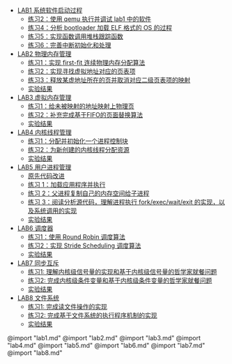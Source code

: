 
<!-- @import "[TOC]" {cmd="toc" depthFrom=1 depthTo=2 orderedList=false} -->

<!-- code_chunk_output -->

- [LAB1 系统软件启动过程](#lab1-系统软件启动过程)
  - [练习2：使用 qemu 执行并调试 lab1 中的软件](#练习2使用-qemu-执行并调试-lab1-中的软件)
  - [练习4：分析 bootloader 加载 ELF 格式的 OS 的过程](#练习4分析-bootloader-加载-elf-格式的-os-的过程)
  - [练习5：实现函数调用堆栈跟踪函数](#练习5实现函数调用堆栈跟踪函数)
  - [练习6：完善中断初始化和处理](#练习6完善中断初始化和处理)
- [LAB2 物理内存管理](#lab2-物理内存管理)
  - [练习1：实现 first-fit 连续物理内存分配算法](#练习1实现-first-fit-连续物理内存分配算法)
  - [练习2：实现寻找虚拟地址对应的页表项](#练习2实现寻找虚拟地址对应的页表项)
  - [练习3：释放某虚地址所在的页并取消对应二级页表项的映射](#练习3释放某虚地址所在的页并取消对应二级页表项的映射)
  - [实验结果](#实验结果)
- [LAB3 虚拟内存管理](#lab3-虚拟内存管理)
  - [练习1：给未被映射的地址映射上物理页](#练习1给未被映射的地址映射上物理页)
  - [练习2：补充完成基于FIFO的页面替换算法](#练习2补充完成基于fifo的页面替换算法)
  - [实验结果](#实验结果-1)
- [LAB4 内核线程管理](#lab4-内核线程管理)
  - [练习1：分配并初始化一个进程控制块](#练习1分配并初始化一个进程控制块)
  - [练习2：为新创建的内核线程分配资源](#练习2为新创建的内核线程分配资源)
  - [实验结果](#实验结果-2)
- [LAB5 用户进程管理](#lab5-用户进程管理)
  - [原先代码改进](#原先代码改进)
  - [练习 1：加载应用程序并执行](#练习-1加载应用程序并执行)
  - [练习 2：父进程复制自己的内存空间给子进程](#练习-2父进程复制自己的内存空间给子进程)
  - [练习 3：阅读分析源代码，理解进程执行 fork/exec/wait/exit 的实现，以及系统调用的实现](#练习-3阅读分析源代码理解进程执行-forkexecwaitexit-的实现以及系统调用的实现)
  - [实验结果](#实验结果-3)
- [LAB6 调度器](#lab6-调度器)
  - [练习1：使用 Round Robin 调度算法](#练习1使用-round-robin-调度算法)
  - [练习2：实现 Stride Scheduling 调度算法](#练习2实现-stride-scheduling-调度算法)
  - [实验结果](#实验结果-4)
- [LAB7 同步互斥](#lab7-同步互斥)
  - [练习1: 理解内核级信号量的实现和基于内核级信号量的哲学家就餐问题](#练习1-理解内核级信号量的实现和基于内核级信号量的哲学家就餐问题)
  - [练习2: 完成内核级条件变量和基于内核级条件变量的哲学家就餐问题](#练习2-完成内核级条件变量和基于内核级条件变量的哲学家就餐问题)
  - [实验结果](#实验结果-5)
- [LAB8 文件系统](#lab8-文件系统)
  - [练习1: 完成读文件操作的实现](#练习1-完成读文件操作的实现)
  - [练习2: 完成基于文件系统的执行程序机制的实现](#练习2-完成基于文件系统的执行程序机制的实现)
  - [实验结果](#实验结果-6)

<!-- /code_chunk_output -->


@import "lab1.md"
@import "lab2.md"
@import "lab3.md"
@import "lab4.md"
@import "lab5.md"
@import "lab6.md"
@import "lab7.md"
@import "lab8.md"
